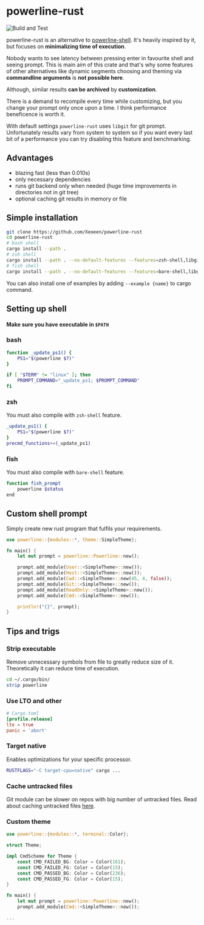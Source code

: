 # powerline-rust
![Build and Test](https://github.com/growse/powerline-rust/workflows/Build%20and%20Test/badge.svg)

powerline-rust is an alternative to [powerline-shell](https://github.com/b-ryan/powerline-shell). It's heavily inspired by it, but focuses on **minimalizing time of execution**.

Nobody wants to see latency between pressing enter in favourite shell and seeing prompt. This is main aim of this crate and that's why some features of other alternatives like dynamic segments choosing and theming via **commandline arguments** is **not possible here**.

Although, similar results **can be archived** by **customization**.

There is a demand to recompile every time while customizing, but you change your prompt only once upon a time. I think performance beneficence is worth it.

With default settings `powerline-rust` uses `libgit` for git prompt. Unfortunately results vary from system to system so if you want every last bit of a performance you can try disabling this feature and benchmarking.
## Advantages 
- blazing fast (less than 0.010s)
- only necessary dependencies
- runs git backend only when needed (huge time improvements in directories not in git tree)
- optional caching git results in memory or file

## Simple installation 
```bash
git clone https://github.com/Xeoeen/powerline-rust
cd powerline-rust
# bash shell 
cargo install --path .
# zsh shell 
cargo install --path . --no-default-features --features=zsh-shell,libgit
# fish shell
cargo install --path . --no-default-features --features=bare-shell,libgit
```
You can also install one of examples by adding `--example {name}` to cargo command.

## Setting up shell
#### Make sure you have executable in `$PATH`
### bash
```bash
function _update_ps1() {
    PS1="$(powerline $?)"
}

if [ "$TERM" != "linux" ]; then
    PROMPT_COMMAND="_update_ps1; $PROMPT_COMMAND"
fi
```
### zsh
You must also compile with `zsh-shell` feature.
```zsh
_update_ps1() {
    PS1="$(powerline $?)"
}
precmd_functions+=(_update_ps1)
```
### fish
You must also compile with `bare-shell` feature.
```bash
function fish_prompt
    powerline $status
end
```

## Custom shell prompt
Simply create new rust program that fulfils your requirements.
```rust
use powerline::{modules::*, theme::SimpleTheme};

fn main() {
	let mut prompt = powerline::Powerline::new();

	prompt.add_module(User::<SimpleTheme>::new());
	prompt.add_module(Host::<SimpleTheme>::new());
	prompt.add_module(Cwd::<SimpleTheme>::new(45, 4, false));
	prompt.add_module(Git::<SimpleTheme>::new());
	prompt.add_module(ReadOnly::<SimpleTheme>::new());
	prompt.add_module(Cmd::<SimpleTheme>::new());

	println!("{}", prompt);
}


```
## Tips and trigs
### Strip executable
Remove unnecessary symbols from file to greatly reduce size of it.
Theoretically it can reduce time of execution.
```bash
cd ~/.cargo/bin/
strip powerline
```
### Use LTO and other

```toml
# Cargo.toml
[profile.release]
lto = true
panic = 'abort'
```
### Target native
Enables optimizations for your specific processor.
```bash
RUSTFLAGS="-C target-cpu=native" cargo ...
```
### Cache untracked files 
Git module can be slower on repos with big number of untracked files. Read about caching untracked files  [here](https://git-scm.com/docs/git-update-index). 

### Custom theme

```rust
use powerline::{modules::*, terminal::Color};

struct Theme;

impl CmdScheme for Theme {
	const CMD_FAILED_BG: Color = Color(161);
	const CMD_FAILED_FG: Color = Color(15);
	const CMD_PASSED_BG: Color = Color(236);
	const CMD_PASSED_FG: Color = Color(15);
}

fn main() {
	let mut prompt = powerline::Powerline::new();
	prompt.add_module(Cmd::<SimpleTheme>::new());

...
```



